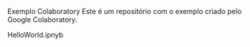 Exemplo Colaboratory
Este é um repositório com o exemplo criado pelo Google Colaboratory.

HelloWorld.ipnyb
